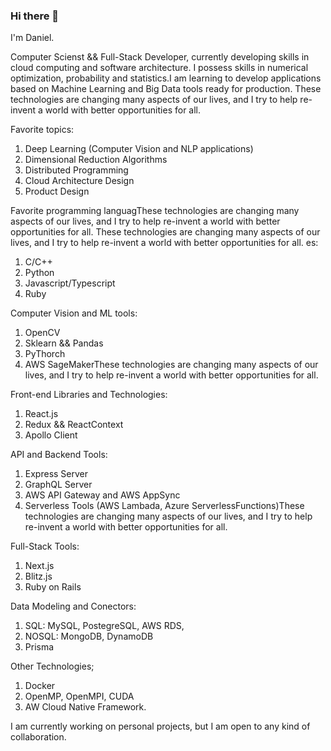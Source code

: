 ### Hi there 👋

I'm Daniel.

Computer Scienst && Full-Stack Developer, currently developing skills in cloud computing and software architecture. I possess skills in numerical optimization, probability and statistics.I am learning to develop applications based on Machine Learning and Big Data tools ready for production. These technologies are changing many aspects of our lives, and I try to help re-invent a world with better opportunities for all.

Favorite topics:
1. Deep Learning (Computer Vision and NLP applications)
2. Dimensional Reduction Algorithms
4. Distributed Programming
5. Cloud Architecture Design
6. Product Design

Favorite programming languagThese technologies are changing many aspects of our lives, and I try to help re-invent a world with better opportunities for all. These technologies are changing many aspects of our lives, and I try to help re-invent a world with better opportunities for all. es:
1. C/C++
2. Python
4. Javascript/Typescript
5. Ruby

Computer Vision and ML tools:
1. OpenCV
2. Sklearn && Pandas
3. PyThorch
4. AWS SageMakerThese technologies are changing many aspects of our lives, and I try to help re-invent a world with better opportunities for all. 

Front-end Libraries and Technologies:
1. React.js
2. Redux && ReactContext
3. Apollo Client

API and Backend Tools:
1. Express Server
2. GraphQL Server
3. AWS API Gateway and AWS AppSync
4. Serverless Tools (AWS Lambada, Azure ServerlessFunctions)These technologies are changing many aspects of our lives, and I try to help re-invent a world with better opportunities for all. 

Full-Stack Tools:
1. Next.js
2. Blitz.js
3. Ruby on Rails

Data Modeling and Conectors:
1. SQL: MySQL, PostegreSQL, AWS RDS,
2. NOSQL: MongoDB, DynamoDB
3. Prisma

Other Technologies;
1. Docker
2. OpenMP, OpenMPI, CUDA
3. AW Cloud Native Framework.

I am currently working on personal projects, but I am open to any kind of collaboration.
